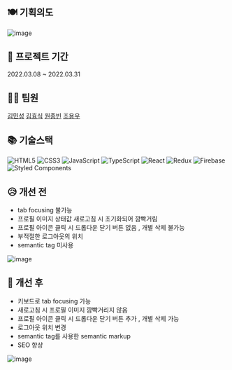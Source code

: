 ## 🍽 기획의도
![image](https://user-images.githubusercontent.com/60125497/161045894-e8ec52b0-a4e8-4bf2-a3cb-09906b895d41.png)

## 📆 프로젝트 기간
2022.03.08 ~ 2022.03.31

## 👨‍💻 팀원
[김민성](https://gtihub.com/minsoftk) [김효식](https://github.com/h-sick) [원종빈](https://github.com/JJongBin) [조용우](https://github.com/ywc8851) 


## 📚 기술스택
![HTML5](https://img.shields.io/badge/html5-%23E34F26.svg?style=for-the-badge&logo=html5&logoColor=white)
![CSS3](https://img.shields.io/badge/css3-%231572B6.svg?style=for-the-badge&logo=css3&logoColor=white)
![JavaScript](https://img.shields.io/badge/javascript-%23323330.svg?style=for-the-badge&logo=javascript&logoColor=%23F7DF1E)
![TypeScript](https://img.shields.io/badge/typescript-%23007ACC.svg?style=for-the-badge&logo=typescript&logoColor=white)
![React](https://img.shields.io/badge/react-%2320232a.svg?style=for-the-badge&logo=react&logoColor=%2361DAFB)
![Redux](https://img.shields.io/badge/redux-%23593d88.svg?style=for-the-badge&logo=redux&logoColor=white)
![Firebase](https://img.shields.io/badge/firebase-%23039BE5.svg?style=for-the-badge&logo=firebase)
![Styled Components](https://img.shields.io/badge/styled--components-DB7093?style=for-the-badge&logo=styled-components&logoColor=white)

## 😥 개선 전
- tab focusing 불가능
- 프로필 이미지 상태값 새로고침 시 초기화되어 깜빡거림
- 프로필 아이콘 클릭 시 드롭다운 닫기 버튼 없음 , 개별 삭제 불가능
- 부적절한 로그아웃의 위치
- semantic tag 미사용

![image](https://user-images.githubusercontent.com/60125497/161046037-f7890369-822f-4bde-82bf-ac667a0cf339.png)


## 🤩 개선 후
- 키보드로 tab focusing 가능
- 새로고침 시 프로필 이미지 깜빡거리지 않음
- 프로필 아이콘 클릭 시 드롭다운 닫기 버튼 추가 , 개별 삭제 가능
- 로그아웃 위치 변경
- semantic tag를 사용한 semantic markup
- SEO 향상 

![image](https://user-images.githubusercontent.com/60125497/161046416-1e9d7047-a5d9-4b25-9138-adcd14ef12e8.png)

